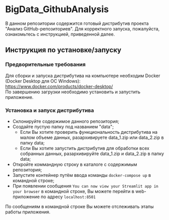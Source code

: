 # BigData\_GithubAnalysis

В данном репозитории содержится готовый дистрибутив проекта "Анализ GitHub-репозиториев". Для корректного запуска, пожалуйста, ознакомьтесь с инструкцией, приведенной далее.

## Инструкция по установке/запуску
### Предворительные требования
Для сборки и запуска дистрибутива на компьютере необходим Docker (Docker Desktop для ОС Windows): https://www.docker.com/products/docker-desktop/  
По завершению загрузки необходимо установить и запустить приложение.
### Установка и запуск дистрибутива
  - Склонируйте содержимое данного репозитория;
  - Создайте пустую папку под названием "data";
    - Если Вы хотите проверить функциональность дистрибутива на малом объеме данных, разархивируете data\_1.zip или data\_2.zip в папку data;
    - Если Вы хотите запустить дистрибутив для обработки всех собранных данных, разархивируйте data\_1.zip и data\_2.zip в папку data;
  - Откройте коммандную строку в каталоге с содержимым репозитория;
  - Запустите контейнер путём ввода команды ```docker-compose up``` в командной строке;
  - При появлении сообщения ```You can now view your Streamlit app in your browser``` в командной строке, Вы можете перейти в web-приложение по адресу ```localhost:8501```  
    
По сообщениям в командной строке Вы можете отслеживать этапы работы приложения.
